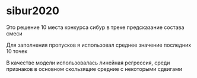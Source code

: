 # sibur2020
Это решение 10 места конкурса сибур в треке предсказание состава смеси

Для заполнения пропусков я использовал среднее значение последних 10 точек

В качестве модели использовалась линейная регрессия, среди признаков в основном скользящие средние с некоторыми сдвигами
